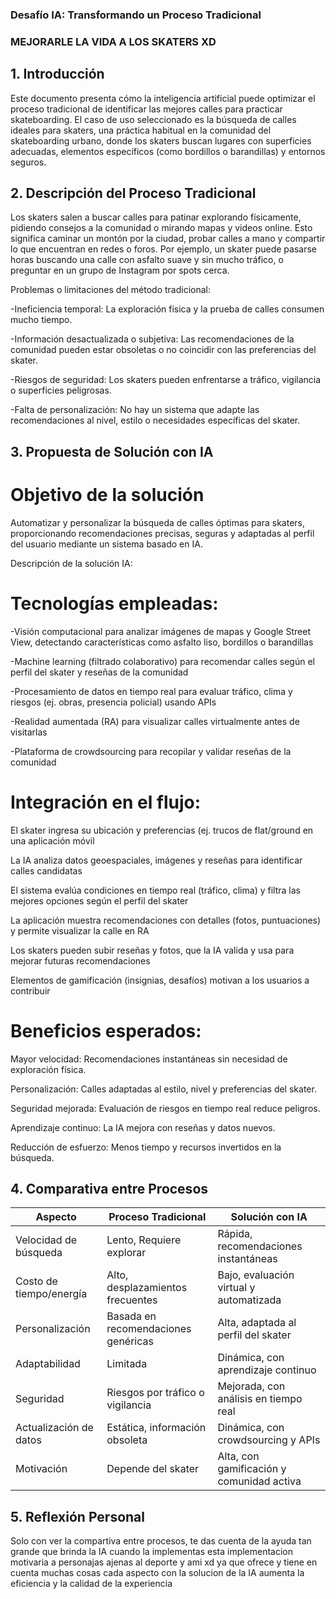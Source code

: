 ### Desafío IA: Transformando un Proceso Tradicional

### MEJORARLE LA VIDA A LOS SKATERS XD

## 1. Introducción
  Este documento presenta cómo la inteligencia artificial puede optimizar el proceso tradicional de identificar las mejores calles para practicar skateboarding. El caso de uso seleccionado es la búsqueda de calles ideales para skaters, una práctica habitual en la comunidad del skateboarding urbano, donde los skaters buscan lugares con superficies adecuadas, elementos específicos (como bordillos o barandillas) y entornos seguros.
  
## 2. Descripción del Proceso Tradicional
  Los skaters salen a buscar calles para patinar explorando físicamente, pidiendo consejos a la comunidad o mirando mapas y videos online. Esto significa caminar un montón por la ciudad, probar calles a mano y compartir lo que encuentran en redes o foros. Por ejemplo, un skater puede pasarse horas buscando una calle con asfalto suave y sin mucho tráfico, o preguntar en un grupo de Instagram por spots cerca.
  
  Problemas o limitaciones del método tradicional:
  
  -Ineficiencia temporal: La exploración física y la prueba de calles consumen mucho tiempo.
  
  -Información desactualizada o subjetiva: Las recomendaciones de la comunidad pueden estar obsoletas o no coincidir con las preferencias del skater.
  
  -Riesgos de seguridad: Los skaters pueden enfrentarse a tráfico, vigilancia o superficies peligrosas.
  
  -Falta de personalización: No hay un sistema que adapte las recomendaciones al nivel, estilo o necesidades específicas del skater.

## 3. Propuesta de Solución con IA

# Objetivo de la solución
  Automatizar y personalizar la búsqueda de calles óptimas para skaters, proporcionando recomendaciones precisas, seguras y adaptadas al perfil del usuario mediante un sistema basado en IA.
  
  Descripción de la solución IA:

# Tecnologías empleadas:

  -Visión computacional para analizar imágenes de mapas y Google Street View, detectando características como asfalto liso, bordillos o barandillas
  
  -Machine learning (filtrado colaborativo) para recomendar calles según el perfil del skater y reseñas de la comunidad
  
  -Procesamiento de datos en tiempo real para evaluar tráfico, clima y riesgos (ej. obras, presencia policial) usando APIs
  
  -Realidad aumentada (RA) para visualizar calles virtualmente antes de visitarlas
  
  -Plataforma de crowdsourcing para recopilar y validar reseñas de la comunidad
  
# Integración en el flujo:
  El skater ingresa su ubicación y preferencias (ej. trucos de flat/ground en una aplicación móvil
  
  La IA analiza datos geoespaciales, imágenes y reseñas para identificar calles candidatas
  
  El sistema evalúa condiciones en tiempo real (tráfico, clima) y filtra las mejores opciones según el perfil del skater
  
  La aplicación muestra recomendaciones con detalles (fotos, puntuaciones) y permite visualizar la calle en RA
  
  Los skaters pueden subir reseñas y fotos, que la IA valida y usa para mejorar futuras recomendaciones
  
  Elementos de gamificación (insignias, desafíos) motivan a los usuarios a contribuir

# Beneficios esperados:

  Mayor velocidad: Recomendaciones instantáneas sin necesidad de exploración física.
  
  Personalización: Calles adaptadas al estilo, nivel y preferencias del skater.
  
  Seguridad mejorada: Evaluación de riesgos en tiempo real reduce peligros.
  
  Aprendizaje continuo: La IA mejora con reseñas y datos nuevos.
  
  Reducción de esfuerzo: Menos tiempo y recursos invertidos en la búsqueda.

## 4. Comparativa entre Procesos

| Aspecto                    | Proceso Tradicional                 | Solución con IA                           |
|----------------------------|-------------------------------------|-------------------------------------------|
| Velocidad de búsqueda      | Lento, Requiere explorar            | Rápida, recomendaciones instantáneas      |
| Costo de tiempo/energía    | Alto, desplazamientos frecuentes    | Bajo, evaluación virtual y automatizada   |
| Personalización            | Basada en recomendaciones genéricas | Alta, adaptada al perfil del skater       |
| Adaptabilidad              | Limitada                            | Dinámica, con aprendizaje continuo        |
| Seguridad	                 | Riesgos por tráfico o vigilancia	   | Mejorada, con análisis en tiempo real     |
| Actualización de datos	   | Estática, información obsoleta	     | Dinámica, con crowdsourcing y APIs        |
| Motivación                 | Depende del skater	                 | Alta, con gamificación y comunidad activa |

## 5. Reflexión Personal

Solo con ver la compartiva entre procesos, te das cuenta de la ayuda tan grande que brinda la IA cuando la implementas
esta implementacion motivaria a personajas ajenas al deporte y ami xd ya que ofrece y tiene en cuenta muchas cosas
cada aspecto con la solucion de la IA aumenta la eficiencia y la calidad de la experiencia

